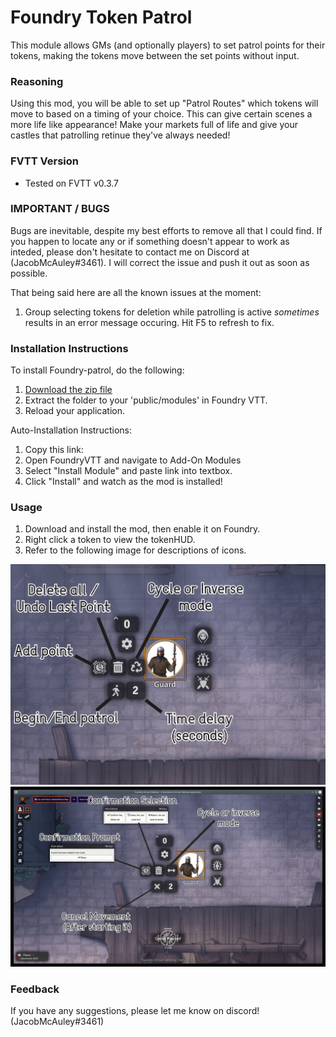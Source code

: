 # Foundry Token Patrol
This module allows GMs (and optionally players) to set patrol points for their tokens, making the tokens move between the set points without input.


### Reasoning

Using this mod, you will be able to set up "Patrol Routes" which tokens will move to based on a timing of your choice. This can give certain scenes a more life like appearance! Make your markets full of life and give your castles that patrolling retinue they've always needed!

### FVTT Version
- Tested on FVTT v0.3.7

### IMPORTANT / BUGS

Bugs are inevitable, despite my best efforts to remove all that I could find. If you happen to locate any or if something doesn't appear to work as inteded, please don't hesitate to contact me on Discord at (JacobMcAuley#3461). I will correct the issue and push it out as soon as possible.

That being said here are all the known issues at the moment:
1. Group selecting tokens for deletion while patrolling is active *sometimes* results in an error message occuring. Hit F5 to refresh to fix.

### Installation Instructions

To install Foundry-patrol, do the following:

1. [Download the zip file]()
2. Extract the folder to your 'public/modules' in Foundry VTT.
3. Reload your application.

Auto-Installation Instructions:

1. Copy this link: 
2. Open FoundryVTT and navigate to Add-On Modules
3. Select "Install Module" and paste link into textbox.
4. Click "Install" and watch as the mod is installed!

### Usage

1. Download and install the mod, then enable it on Foundry.
2. Right click a token to view the tokenHUD.
3. Refer to the following image for descriptions of icons.

![example_picture1](examples/example_picture1.jpg)
![example_picture2](examples/example_picture2.jpg)



### Feedback

If you have any suggestions, please let me know on discord! (JacobMcAuley#3461)

